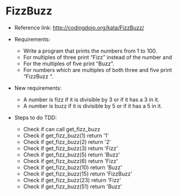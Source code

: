 # FizzBuzz

- Reference link: http://codingdojo.org/kata/FizzBuzz/

- Requirements: 
   + Write a program that prints the numbers from 1 to 100. 
   + For multiples of three print “Fizz” instead of the number and 
   + For the multiples of five print “Buzz”. 
   + For numbers which are multiples of both three and five print “FizzBuzz “.
   
- New requirements:
   + A number is fizz if it is divisible by 3 or if it has a 3 in it.
   + A number is buzz if it is divisible by 5 or if it has a 5 in it.
   
- Steps to do TDD:
   + Check if can call get_fizz_buzz
   + Check if get_fizz_buzz(1) return '1'
   + Check if get_fizz_buzz(2) return '2'
   + Check if get_fizz_buzz(3) return 'Fizz'
   + Check if get_fizz_buzz(5) return 'Buzz'
   + Check if get_fizz_buzz(6) return 'Fizz'
   + Check if get_fizz_buzz(10) return 'Buzz'
   + Check if get_fizz_buzz(15) return 'FizzBuzz'
   + Check if get_fizz_buzz(23) return 'Fizz'
   + Check if get_fizz_buzz(51) return 'Buzz'
